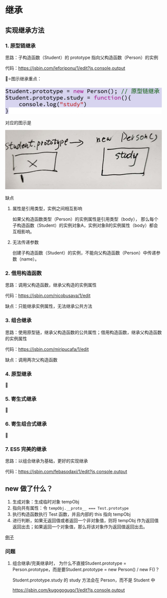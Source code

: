 # 继承

## 实现继承方法

### 1. 原型链继承

思路：子构造函数（Student）的 prototype 指向父构造函数（Person）的实例

代码：https://jsbin.com/leforiponu/1/edit?js,console,output

🌟⭐图示继承重点：

![](https://raw.githubusercontent.com/wojiaofengzhongzhuifeng/image-host/master/img/20190516145755.png)

对应的图示是

![](https://raw.githubusercontent.com/wojiaofengzhongzhuifeng/image-host/master/img/20190516142623.png)

缺点

 1. 属性是引用类型，实例之间相互影响

    如果父构造函数类型（Person）的实例属性是引用类型（body）， 那么每个子构造函数（Student）的实例对象A，实例对象B的实例属性（body）都会互相影响。

2. 无法传递参数

   创建子构造函数（Student）的实例，不能向父构造函数（Person）中传递参数（name）。

### 2. 借用构造函数

思路：调用父构造函数，继承父构造的实例属性

代码：https://jsbin.com/nicobusava/1/edit

缺点：只能继承实例属性，无法继承公共方法

### 3. 组合继承

思路：使用原型链，继承父构造函数的公共属性；借用构造函数，继承父构造函数的实例属性

代码：https://jsbin.com/miripucafa/1/edit

缺点：调用两次父构造函数

### 4. 原型继承

🚧

### 5. 寄生式继承

🚧

### 6. 寄生组合式继承

🚧

### 7. ES5 完美的继承

思路：以组合继承为基础，更好的实现继承

代码：https://jsbin.com/febasodaxi/1/edit?js,console,output

## new 做了什么？

1. 生成对象：生成临时对象 tempObj
2. 指向共有属性：令 `tempObj.__proto__ === Test.prototype`
3. 执行构造函数执行 Test 函数，并且内部的 this 指向 tempObj
4. 进行判断，如果无返回值或者返回一个非对象值，则将 tempObj 作为返回值返回出去；如果返回一个对象值，那么将该对象作为返回值返回出去。
       


[例子](https://jsbin.com/hakiwomuno/1/edit?js,console,output)



### 问题

1. 组合继承/完美继承时， 为什么不直接Student.prototype = Person.prototype，而是要Student.prototype = new Person() / new F()？

   Student.prototype.study 的 study 方法会在 Person，而不是 Student 中

   https://jsbin.com/kugogogugo/1/edit?js,console,output











